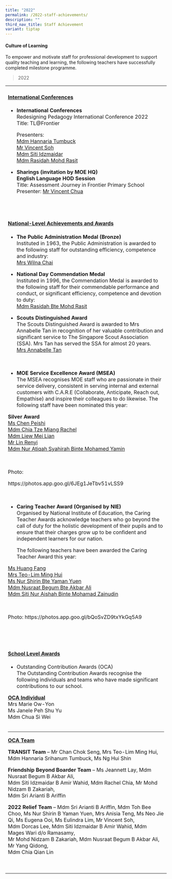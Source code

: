 ```yaml
---
title: "2022"
permalink: /2022-staff-achievements/
description: ""
third_nav_title: Staff Achievement
variant: tiptap
---
```

<h4><strong>Culture of Learning</strong></h4>
<p>To empower and motivate staff for professional development to support
quality teaching and learning, the following teachers have successfully
completed milestone programme.</p>
<p></p>
<blockquote>
<p>2022</p>
</blockquote>
<p></p>
<table style="minWidth: 25px">
<colgroup>
<col>
</colgroup>
<tbody>
<tr>
<td rowspan="1" colspan="1">
<h4><strong><u>International Conferences</u></strong></h4>
<ul data-tight="true" class="tight">
<li>
<p><strong>International Conferences</strong>
<br>Redesigning Pedagogy International Conference 2022
<br>Title: TL@Frontier</p>
<p>Presenters:
<br><u>Mdm Hannaria Tumbuck<br>Mr Vincent Soh<br>Mdm Siti Idzmaidar<br>Mdm Rasidah Mohd Rasit</u>
</p>
</li>
</ul>
<p></p>
<ul data-tight="true" class="tight">
<li>
<p><strong>Sharings (invitation by MOE HQ)</strong>
<br><strong>English Language HOD Session</strong>
<br>Title: Assessment Journey in Frontier Primary School
<br>Presenter: <u>Mr Vincent Chua</u>
</p>
</li>
</ul>
<p>&nbsp;</p>
</td>
</tr>
<tr>
<td rowspan="1" colspan="1">
<p></p>
<h4><strong><u>National-Level Achievements and Awards</u></strong></h4>
<ul data-tight="true" class="tight">
<li>
<p><strong>The Public Administration Medal (Bronze)</strong>
<br>Instituted in 1963, the Public Administration is awarded to the following
staff for outstanding efficiency, competence and industry:
<br><u>Mrs Wilna Chai</u>
</p>
</li>
</ul>
<p></p>
<ul data-tight="true" class="tight">
<li>
<p><strong>National Day Commendation Medal</strong>
<br>Instituted in 1996, the Commendation Medal is awarded to the following
staff for their commendable performance and conduct, or significant efficiency,
competence and devotion to duty:
<br><u>Mdm Rasidah Bte Mohd Rasit</u>
</p>
</li>
</ul>
<p></p>
<ul data-tight="true" class="tight">
<li>
<p><strong>Scouts Distinguished&nbsp;Award</strong>
<br>The Scouts Distinguished Award is awarded to Mrs Annabelle Tan in recognition
of her valuable contribution and significant service to The Singapore Scout
Association (SSA). Mrs Tan has served the SSA for almost 20 years.
<br><u>Mrs Annabelle Tan</u>
</p>
<p><strong>&nbsp;</strong>
</p>
</li>
<li>
<p><strong>MOE Service Excellence Award (MSEA)</strong>
<br>The MSEA recognises MOE staf​f who are​​ passionate in their service delivery,
consistent in serving internal and external customers with C.A.R.E (Collaborate,
Anticipate, Reach out, Empathise) and inspire their colleagues to do likewise.
The following staff have been nominated this year:&nbsp;</p>
</li>
</ul>
<p><strong>Silver Award</strong>
<br><u>Ms Chen Peishi<br>Mdm Chia Tze Miang Rachel<br>Mdm Liew Mei Lian<br>Mr Lin Renyi<br>Mdm Nur Atiqah Syahirah Binte Mohamed Yamin</u>
</p>
<p>&nbsp;</p>
<p>Photo:</p>
<p><a rel="noopener noreferrer nofollow" target="_blank">https://photos.app.goo.gl/6JEg1JeTbv51vLSS9</a>
</p>
<p>&nbsp;</p>
<ul data-tight="true" class="tight">
<li>
<p><strong>Caring Teacher Award (Organised by NIE)</strong>
<br>Organised by National Institute of Education, the Caring Teacher Awards
acknowledge teachers who go beyond the call of duty for the holistic development
of their pupils and to ensure that their charges grow up to be confident
and independent learners for our nation.
<br>
</p>
<p>The following teachers have been awarded the Caring Teacher Award this
year:&nbsp;
<br>
</p>
</li>
</ul>
<p><u>Ms Huang Fang <br>Mrs Teo-Lim Ming Hui <br>Ms Nur Shirin Bte Yaman Yuen <br>Mdm Nusraat Begum Bte Akbar Ali <br>Mdm Siti Nur Aishah Binte Mohamad Zainudin</u>
</p>
<p>&nbsp;</p>
<p>Photo: <a rel="noopener noreferrer nofollow" target="_blank">https://photos.app.goo.gl/bQoSvZD9txYkGq5A9</a>
</p>
<p>&nbsp;</p>
<p>&nbsp;</p>
<h4><strong><u>School Level Awards</u></strong></h4>
<ul data-tight="true" class="tight">
<li>
<p>Outstanding Contribution Awards (OCA)
<br>The Outstanding Contribution Awards recognise the following individuals
and teams who have made significant contributions to our school.&nbsp;</p>
</li>
</ul>
<p><strong><u>OCA Individual</u></strong>
<br>Mrs Marie Ow-Yon
<br>Ms Janele Peh Shu Yu
<br>Mdm Chua Si Wei&nbsp;
<br>
<br>
</p>
<hr>
<p><strong><u>OCA Team</u></strong>
<br>
</p>
<p><strong>TRANSIT Team</strong> – Mr Chan Chok Seng, Mrs Teo-Lim Ming Hui,
<br>Mdm Hannaria Srihanum Tumbuck, Ms Ng Hui Shin&nbsp;</p>
<p><strong>Friendship Beyond Boarder Team</strong> – Ms Jeannett Lay, Mdm
Nusraat Begum B Akbar Ali,
<br>Mdm Siti Idzmaidar B Amir Wahid, Mdm Rachel Chia, Mr Mohd Nidzam B Zakariah,
<br>Mdm Sri Arianti B Ariffin</p>
<p><strong>2022 Relief Team</strong> – Mdm Sri Arianti B Ariffin, Mdm Toh
Bee Choo, Ms Nur Shirin B Yaman Yuen, Mrs Anisia Teng, Ms Neo Jie Qi, Ms
Eugena Ooi, Ms Eulindra Lim, Mr Vincent Soh,
<br>Mdm Dorcas Lee, Mdm Siti Idzmaidar B Amir Wahid, Mdm Mages Wari d/o Ramasamy,
<br>Mr Mohd Nidzam B Zakariah, Mdm Nusraat Begum B Akbar Ali, Mr Yang Qidong,
<br>Mdm Chia Qian Lin</p>
<p>&nbsp;</p>
</td>
</tr>
</tbody>
</table>
<p></p>